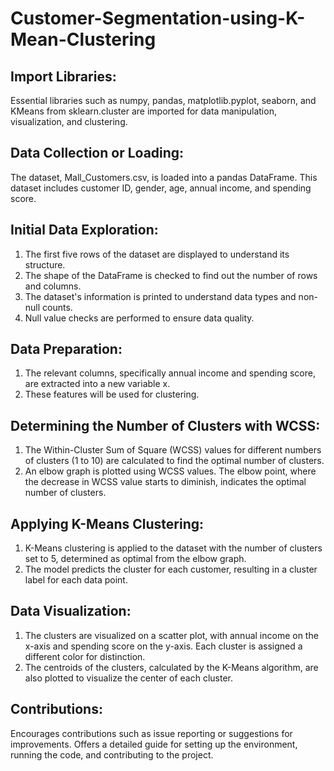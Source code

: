 # Customer-Segmentation-using-K-Mean-Clustering 

## Import Libraries: 
Essential libraries such as numpy, pandas, matplotlib.pyplot, seaborn, and KMeans from sklearn.cluster are imported for data manipulation, visualization, and clustering.

## Data Collection or Loading: 
The dataset, Mall_Customers.csv, is loaded into a pandas DataFrame. This dataset includes customer ID, gender, age, annual income, and spending score.

## Initial Data Exploration:

1. The first five rows of the dataset are displayed to understand its structure.
2. The shape of the DataFrame is checked to find out the number of rows and columns.
3. The dataset's information is printed to understand data types and non-null counts.
4. Null value checks are performed to ensure data quality.


## Data Preparation:

1. The relevant columns, specifically annual income and spending score, are extracted into a new variable x.
2. These features will be used for clustering.

## Determining the Number of Clusters with WCSS:

1. The Within-Cluster Sum of Square (WCSS) values for different numbers of clusters (1 to 10) are calculated to find the optimal number of clusters.
2. An elbow graph is plotted using WCSS values. The elbow point, where the decrease in WCSS value starts to diminish, indicates the optimal number of clusters.

## Applying K-Means Clustering:

1. K-Means clustering is applied to the dataset with the number of clusters set to 5, determined as optimal from the elbow graph.
2. The model predicts the cluster for each customer, resulting in a cluster label for each data point.
## Data Visualization:

1. The clusters are visualized on a scatter plot, with annual income on the x-axis and spending score on the y-axis. Each cluster is assigned a different color for distinction.
2. The centroids of the clusters, calculated by the K-Means algorithm, are also plotted to visualize the center of each cluster.

## Contributions:
Encourages contributions such as issue reporting or suggestions for improvements.
Offers a detailed guide for setting up the environment, running the code, and contributing to the project.
